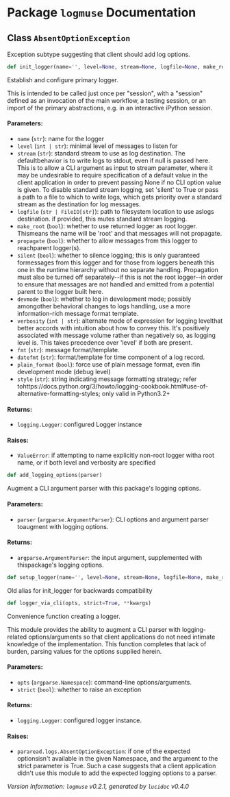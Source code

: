 <script>
document.addEventListener('DOMContentLoaded', (event) => {
  document.querySelectorAll('h3 code').forEach((block) => {
    hljs.highlightBlock(block);
  });
});
</script>

<style>
h3 .lucidoc{ 
    padding-left: 22px;
    text-indent: -15px;
 }
h3 .hljs .lucidoc{
    padding-left: 20px;
    margin-left: 0px;
    text-indent: -15px;
    martin-bottom: 0px;
}
h4 .lucidoc, table .lucidoc, p .lucidoc, li .lucidoc { margin-left: 30px; }
h4 .lucidoc { 
    font-style: italic;
    font-size: 1em;
    margin-bottom: 0px;
}

</style>
<div class='lucidoc'>

# Package `logmuse` Documentation

## <a name="AbsentOptionException"></a> Class `AbsentOptionException`
Exception subtype suggesting that client should add log options.


```python
def init_logger(name='', level=None, stream=None, logfile=None, make_root=None, propagate=False, silent=False, devmode=False, verbosity=None, fmt=None, datefmt=None, plain_format=False, style=None)
```

Establish and configure primary logger.

This is intended to be called just once per "session", with a "session"
defined as an invocation of the main workflow, a testing session, or an
import of the primary abstractions, e.g. in an interactive iPython session.
#### Parameters:

- `name` (`str`):  name for the logger
- `level` (`int | str`):  minimal level of messages to listen for
- `stream` (`str`):  standard stream to use as log destination. The defaultbehavior is to write logs to stdout, even if null is passed here. This is to allow a CLI argument as input to stream parameter, where it may be undesirable to require specification of a default value in the client application in order to prevent passing None if no CLI option value is given. To disable standard stream logging, set 'silent' to True or pass a path to a file to which to write logs, which gets priority over a standard stream as the destination for log messages.
- `logfile` (`str | FileIO[str]`):  path to filesystem location to use aslogs destination. if provided, this mutes standard stream logging.
- `make_root` (`bool`):  whether to use returned logger as root logger. Thismeans the name will be 'root' and that messages will not propagate.
- `propagate` (`bool`):  whether to allow messages from this logger to reachparent logger(s).
- `silent` (`bool`):  whether to silence logging; this is only guaranteed formessages from this logger and for those from loggers beneath this one in the runtime hierarchy without no separate handling. Propagation must also be turned off separately--if this is not the root logger--in order to ensure that messages are not handled and emitted from a potential parent to the logger built here.
- `devmode` (`bool`):  whether to log in development mode; possibly amongother behavioral changes to logs handling, use a more information-rich message format template.
- `verbosity` (`int | str`):  alternate mode of expression for logging levelthat better accords with intuition about how to convey this. It's positively associated with message volume rather than negatively so, as logging level is. This takes precedence over 'level' if both are present.
- `fmt` (`str`):  message format/template.
- `datefmt` (`str`):  format/template for time component of a log record.
- `plain_format` (`bool`):  force use of plain message format, even ifin development mode (debug level)
- `style` (`str`):  string indicating message formatting strategy; refer tohttps://docs.python.org/3/howto/logging-cookbook.html#use-of-alternative-formatting-styles; only valid in Python3.2+


#### Returns:

- `logging.Logger`:  configured Logger instance


#### Raises:

- `ValueError`:  if attempting to name explicitly non-root logger witha root name, or if both level and verbosity are specified




```python
def add_logging_options(parser)
```

Augment a CLI argument parser with this package's logging options.
#### Parameters:

- `parser` (`argparse.ArgumentParser`):  CLI options and argument parser toaugment with logging options.


#### Returns:

- `argparse.ArgumentParser`:  the input argument, supplemented with thispackage's logging options.




```python
def setup_logger(name='', level=None, stream=None, logfile=None, make_root=None, propagate=False, silent=False, devmode=False, verbosity=None, fmt=None, datefmt=None, plain_format=False, style=None)
```

Old alias for init_logger for backwards compatibility



```python
def logger_via_cli(opts, strict=True, **kwargs)
```

Convenience function creating a logger.

This module provides the ability to augment a CLI parser with
logging-related options/arguments so that client applications do not need
intimate knowledge of the implementation. This function completes that
lack of burden, parsing values for the options supplied herein.
#### Parameters:

- `opts` (`argparse.Namespace`):  command-line options/arguments.
- `strict` (`bool`):  whether to raise an exception


#### Returns:

- `logging.Logger`:  configured logger instance.


#### Raises:

- `pararead.logs.AbsentOptionException`:  if one of the expected optionsisn't available in the given Namespace, and the argument to the strict parameter is True. Such a case suggests that a client application didn't use this module to add the expected logging options to a parser.




</div>


*Version Information: `logmuse` v0.2.1, generated by `lucidoc` v0.4.0*
